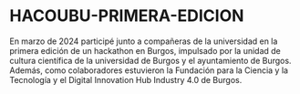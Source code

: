 # HACOUBU-PRIMERA-EDICION
En marzo de 2024 participé junto a compañeras de la universidad en la primera edición de un hackathon en Burgos, impulsado por la unidad de cultura científica de la universidad de Burgos y el ayuntamiento de Burgos. Además, como colaboradores estuvieron la Fundación para la Ciencia y la Tecnología y el Digital Innovation Hub Industry 4.0 de Burgos.
